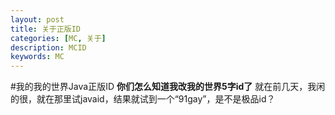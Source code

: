 ```yaml
---
layout: post
title: 关于正版ID
categories: [MC, 关于]
description: MCID
keywords: MC
---
```

#我的我的世界Java正版ID
**你们怎么知道我改我的世界5字id了**
就在前几天，我闲的很，就在那里试javaid，结果就试到一个“91gay”，是不是极品id？
